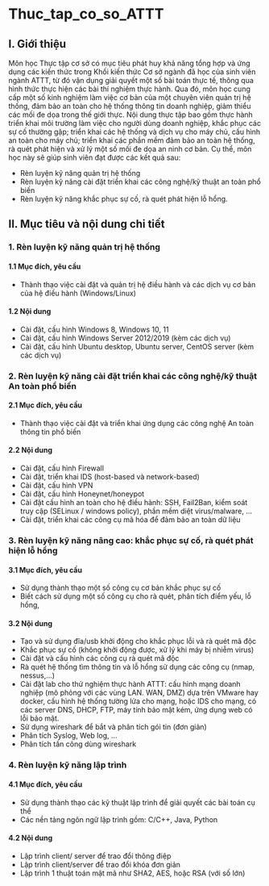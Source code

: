 # Thuc_tap_co_so_ATTT

## I. Giới thiệu

Môn học Thực tập cơ sở có mục tiêu phát huy khả năng tổng hợp và ứng dụng các kiến thức trong Khối kiến thức Cơ sở ngành đã học của sinh viên ngành ATTT, từ đó vận dụng giải quyết một số bài toán thực tế, thông qua hình thức thực hiện các bài thí nghiệm thực hành. Qua đó, môn học cung cấp một số kinh nghiệm làm việc cơ bản của một chuyên viên quản trị hệ thống, đảm bảo an toàn cho hệ thống thông tin doanh nghiệp, giảm thiểu các mối đe dọa trong thế giới thực.
Nội dung thực tập bao gồm thực hành triển khai môi trường làm việc cho người dùng doanh nghiệp, khắc phục các sự cố thường gặp; triển khai các hệ thống và dịch vụ cho máy chủ, cấu hình an toàn cho máy chủ; triển khai các phần mềm đảm bảo an toàn hệ thống, rà quét phát hiện và xử lý một số mối đe dọa an ninh cơ bản.
Cụ thể, môn học này sẽ giúp sinh viên đạt được các kết quả sau:
- Rèn luyện kỹ năng quản trị hệ thống
- Rèn luyện kỹ năng cài đặt triển khai các công nghệ/kỹ thuật an toàn phổ biến
- Rèn luyện kỹ năng khắc phục sự cố, rà quét phát hiện lỗ hổng.

## II. Mục tiêu và nội dung chi tiết

### 1. Rèn luyện kỹ năng quản trị hệ thống

#### 1.1 Mục đích, yêu cầu
- Thành thạo việc cài đặt và quản trị hệ điều hành và các dịch vụ cơ bản của hệ điều hành (Windows/Linux)

#### 1.2 Nội dung
- Cài đặt, cấu hình Windows 8, Windows 10, 11
- Cài đặt, cấu hình Windows Server 2012/2019 (kèm các dịch vụ)
- Cài đặt, cấu hình Ubuntu desktop, Ubuntu server, CentOS server (kèm các dịch vụ)

### 2. Rèn luyện kỹ năng cài đặt triển khai các công nghệ/kỹ thuật An toàn phổ biến

#### 2.1 Mục đích, yêu cầu
- Thành thạo việc cài đặt và triển khai ứng dụng các công nghệ An toàn thông tin phổ biến

#### 2.2 Nội dung
- Cài đặt, cấu hình Firewall
- Cài đặt, triển khai IDS (host-based và network-based)
- Cài đặt, cấu hình VPN
- Cài đặt, cấu hình Honeynet/honeypot
- Cài đặt cấu hình an toàn cho hệ điều hành: SSH, Fail2Ban, kiểm soát truy cập (SELinux /
windows policy), phần mềm diệt virus/malware, ...
- Cài đặt, triển khai các công cụ mã hóa để đảm bảo an toàn dữ liệu

### 3. Rèn luyện kỹ năng nâng cao: khắc phục sự cố, rà quét phát hiện lỗ hổng

#### 3.1 Mục đích, yêu cầu

- Sử dụng thành thạo một số công cụ cơ bản khắc phục sự cố
- Biết cách sử dụng một số công cụ cho rà quét, phân tích điểm yếu, lỗ hổng,

#### 3.2 Nội dung
- Tạo và sử dụng đĩa/usb khởi động cho khắc phục lỗi và rà quét mã độc
- Khắc phục sự cố (không khởi động được, xử lý khi máy bị nhiễm virus)
- Cài đặt và cấu hình các công cụ rà quét mã độc
- Rà quét hệ thống tìm thông tin và lỗ hổng sử dụng các công cụ (nmap, nessus,...)
- Cài đặt lab cho thử nghiệm thực hành ATTT: cấu hình mạng doanh nghiệp (mô phỏng với
các vùng LAN. WAN, DMZ) dựa trên VMware hay docker, cấu hình hệ thống tường lửa
cho mạng, hoặc IDS cho mạng, có các server DNS, DHCP, FTP, máy tính bảo mật kém,
ứng dụng web có lỗi bảo mật.
- Sử dụng wireshark để bắt và phân tích gói tin (đơn giản)
- Phân tích Syslog, Web log, ...
- Phân tích tấn công dùng wireshark

### 4. Rèn luyện kỹ năng lập trình

#### 4.1 Mục đích, yêu cầu
- Sử dụng thành thạo các kỹ thuật lập trình để giải quyết các bài toán cụ thể
- Các nền tảng ngôn ngữ lập trình gồm: C/C++, Java, Python

#### 4.2 Nội dung
- Lập trình client/ server để trao đổi thông điệp
- Lập trình client/server để trao đổi khóa đơn giản
- Lập trình 1 thuật toán mật mã như SHA2, AES, hoặc RSA (với số lớn)
